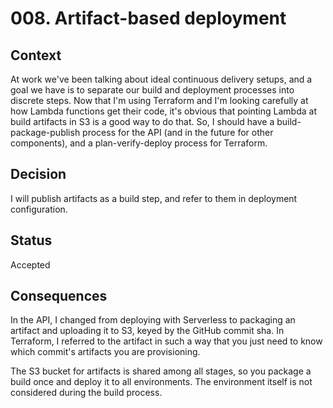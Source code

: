 # 008. Artifact-based deployment

## Context

At work we've been talking about ideal continuous delivery setups, and a goal we have is to separate our build and deployment processes into discrete steps. Now that I'm using Terraform and I'm looking carefully at how Lambda functions get their code, it's obvious that pointing Lambda at build artifacts in S3 is a good way to do that. So, I should have a build-package-publish process for the API (and in the future for other components), and a plan-verify-deploy process for Terraform.

## Decision

I will publish artifacts as a build step, and refer to them in deployment configuration.

## Status

Accepted

## Consequences

In the API, I changed from deploying with Serverless to packaging an artifact and uploading it to S3, keyed by the GitHub commit sha. In Terraform, I referred to the artifact in such a way that you just need to know which commit's artifacts you are provisioning.

The S3 bucket for artifacts is shared among all stages, so you package a build once and deploy it to all environments. The environment itself is not considered during the build process.
